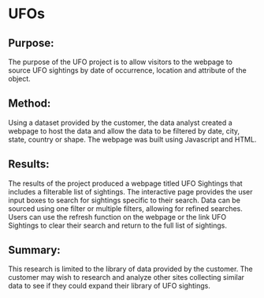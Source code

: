# UFOs

## Purpose: 
The purpose of the UFO project is to allow visitors to the webpage to source UFO sightings by date of occurrence, location and attribute of the object. 

## Method: 
Using a dataset provided by the customer, the data analyst created a webpage to host the data and allow the data to be filtered by date, city, state, country or shape. The webpage was built using Javascript and HTML. 

## Results: 
The results of the project produced a webpage titled UFO Sightings that includes a filterable list of sightings. The interactive page provides the user input boxes to search for sightings specific to their search. Data can be sourced using one filter or multiple filters, allowing for refined searches. Users can use the refresh function on the webpage or the link UFO Sightings to clear their search and return to the full list of sightings. 



## Summary: 
This research is limited to the library of data provided by the customer. The customer may wish to research and analyze other sites collecting similar data to see if they could expand their library of UFO sightings.   
